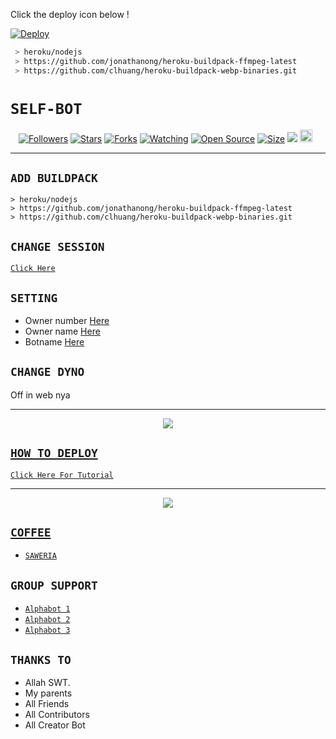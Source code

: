 Click the deploy icon below !

[![Deploy](https://www.herokucdn.com/deploy/button.svg)](https://heroku.com/deploy?template=https://github.com/Lexxy24/v13)

```bash
 > heroku/nodejs
 > https://github.com/jonathanong/heroku-buildpack-ffmpeg-latest
 > https://github.com/clhuang/heroku-buildpack-webp-binaries.git
```

# ```SELF-BOT```
<p align="center">
<a href="https://github.com/zeeoneofc/followers"><img title="Followers" src="https://img.shields.io/github/followers/zeeoneofc?color=red&style=flat-square"></a>
<a href="https://github.com/zeeoneofc/Alphab0t12/stargazers/"><img title="Stars" src="https://img.shields.io/github/stars/zeeoneofc/Alphab0t12?color=blue&style=flat-square"></a>
<a href="https://github.com/zeeoneofc/Alphab0t12/network/members"><img title="Forks" src="https://img.shields.io/github/forks/zeeoneofc/Alphab0t12?color=red&style=flat-square"></a>
<a href="https://github.com/zeeoneofc/Alphab0t12/watchers"><img title="Watching" src="https://img.shields.io/github/watchers/zeeoneofc/Alphab0t12?label=Watchers&color=blue&style=flat-square"></a>
<a href="https://github.com/zeeoneofc/Alphab0t12"><img title="Open Source" src="https://badges.frapsoft.com/os/v2/open-source.svg?v=103"></a>
<a href="https://github.com/zeeoneofc/Alphab0t12/"><img title="Size" src="https://img.shields.io/github/repo-size/zeeoneofc/Alphab0t12?style=flat-square&color=green"></a>
<a href="https://hits.seeyoufarm.com"><img src="https://hits.seeyoufarm.com/api/count/incr/badge.svg?url=https%3A%2F%2Fgithub.com%2Fzeeoneofc%2FAlphab0t12&count_bg=%2379C83D&title_bg=%23555555&icon=probot.svg&icon_color=%2300FF6D&title=hits&edge_flat=false"/></a>
<a href="https://github.com/zeeoneofc/Alphab0t12/graphs/commit-activity"><img height="20" src="https://img.shields.io/badge/Maintained%3F-yes-green.svg"></a>&nbsp;&nbsp;
</p>
<p align='center'>
    </p>

-------

## `ADD BUILDPACK`

```
> heroku/nodejs
> https://github.com/jonathanong/heroku-buildpack-ffmpeg-latest
> https://github.com/clhuang/heroku-buildpack-webp-binaries.git
```

## `CHANGE SESSION`

[`Click Here`](https://github.com/zeeoneofc/Alphab0t12/blob/master/session.json#L1)

## `SETTING`

- Owner number [Here](https://github.com/zeeoneofc/Alphab0t12/blob/master/settings.json#L1)
- Owner name [Here](https://github.com/zeeoneofc/Alphab0t12/blob/master/settings.json#L1)
- Botname [Here](https://github.com/zeeoneofc/Alphab0t12/blob/master/settings.json#L1)

## `CHANGE DYNO`

Off in web nya

----------

<p align="center">
  <a href="https://youtu.be/_CP2_1Yqauo"><img src="https://a.top4top.io/p_20888ybra1.jpg" />
</p>

## ```HOW TO DEPLOY```

[`Click Here For Tutorial`](https://youtu.be/kxjMsMST4Rw)<br>

----------

<p align="center">
  <a href="https://youtu.be/_CP2_1Yqauo"><img src="https://a.top4top.io/p_2081imvxm1.jpg" />
</p>


## ```COFFEE```

- [`SAWERIA`](https://saweria.co/zeeoneofc)

## ```GROUP SUPPORT```

- [`Alphabot 1`](https://chat.whatsapp.com/EU890BcXjyBDkNaUT5WmYV)
- [`Alphabot 2`](https://chat.whatsapp.com/E8NExJwIbhBJYzssfqJNsE)
- [`Alphabot 3`](https://chat.whatsapp.com/KCSqHTky1apG7ApePsfiPy)

## `THANKS TO`

- Allah SWT.
- My parents
- All Friends
- All Contributors
- All Creator Bot
